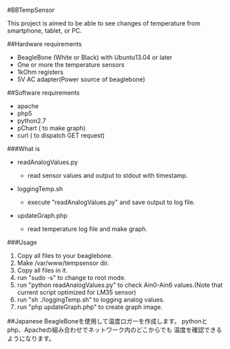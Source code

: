 #BBTempSensor

This project is aimed to be able to see changes of
temperature from smartphone, tablet, or PC.

##Hardware requirements
- BeagleBone (White or Black) with Ubuntu13.04 or later
- One or more the temperature sensors
- 1kOhm registers
- 5V AC adapter(Power source of beaglebone)

##Software requirements
- apache
- php5
- python2.7
- pChart ( to make graph)
- curl ( to dispatch GET request)

###What is
- readAnalogValues.py
	- read sensor values and output to stdout with timestamp.
	
- loggingTemp.sh
	- execute "readAnalogValues.py" and save output to log file.
	
- updateGraph.php
	- read temperature log file and make graph.

###Usage
1. Copy all files to your beaglebone.
1. Make /var/www/tempsensor dir.
1. Copy all files in it.
1. run "sudo -s" to change to root mode.
1. run "python readAnalogValues.py" to check Ain0-Ain6 values.(Note that current script optimized for LM35 sensor)
1. run "sh ./loggingTemp.sh" to logging analog values.
1. run "php updateGraph.php" to create graph image.
 

##Japanese
BeagleBoneを使用して温度ロガーを作成します。
pythonとphp、Apacheの組み合わせでネットワーク内のどこからでも
温度を確認できるようになります。

